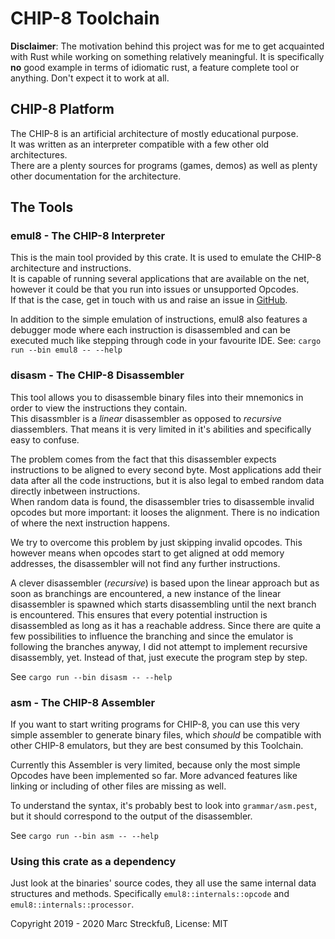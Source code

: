 # CHIP-8 Toolchain

**Disclaimer**: The motivation behind this project was for me to get acquainted with Rust while working on something relatively meaningful.
It is specifically **no** good example in terms of idiomatic rust, a feature complete tool or anything. Don't expect it to work at all.

## CHIP-8 Platform

The CHIP-8 is an artificial architecture of mostly educational purpose.  
It was written as an interpreter compatible with a few other old architectures.  
There are a plenty sources for programs (games, demos) as well as plenty other documentation for the architecture.

## The Tools

### emul8 - The CHIP-8 Interpreter

This is the main tool provided by this crate. It is used to emulate the CHIP-8 architecture and instructions.  
It is capable of running several applications that are available on the net, however it could be that you run into issues or unsupported Opcodes.  
If that is the case, get in touch with us and raise an issue in [GitHub](https://github.com/MeFisto94/emul8).

In addition to the simple emulation of instructions, emul8 also features a debugger mode where each instruction is disassembled and can be executed much like stepping through code in your favourite IDE.
See: `cargo run --bin emul8 -- --help`

### disasm - The CHIP-8 Disassembler

This tool allows you to disassemble binary files into their mnemonics in order to view the instructions they contain.  
This disassmbler is a _linear_ disassembler as opposed to _recursive_ diassemblers. That means it is very limited in it's abilities and specifically easy to confuse.  

The problem comes from the fact that this disassembler expects instructions to be aligned to every second byte. Most applications add their data after all the code instructions, but it is also legal to embed random data directly inbetween instructions.  
When random data is found, the disassembler tries to disassemble invalid opcodes but more important: it looses the alignment. There is no indication of where the next instruction happens.  

We try to overcome this problem by just skipping invalid opcodes. This however means when opcodes start to get aligned at odd memory addresses, the disassembler will not find any further instructions.

A clever disassembler (_recursive_) is based upon the linear approach but as soon as branchings are encountered, a new instance of the linear disassembler is spawned which starts disassembling until the next branch is encountered.
This ensures that every potential instruction is disassembled as long as it has a reachable address.
Since there are quite a few possibilities to influence the branching and since the emulator is following the branches anyway, I did not attempt to implement recursive disassembly, yet.
Instead of that, just execute the program step by step.

See `cargo run --bin disasm -- --help`

### asm - The CHIP-8 Assembler

If you want to start writing programs for CHIP-8, you can use this very simple assembler to generate binary files, which _should_ be compatible with other CHIP-8 emulators, but they are best consumed by this Toolchain.

Currently this Assembler is very limited, because only the most simple Opcodes have been implemented so far.
More advanced features like linking or including of other files are missing as well.

To understand the syntax, it's probably best to look into `grammar/asm.pest`, but it should correspond to the output of the disassembler.

See `cargo run --bin asm -- --help`

### Using this crate as a dependency

Just look at the binaries' source codes, they all use the same internal data structures and methods.
Specifically `emul8::internals::opcode` and `emul8::internals::processor`.

Copyright 2019 - 2020 Marc Streckfuß, License: MIT
